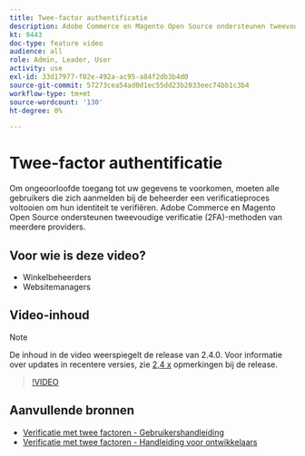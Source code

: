 ```yaml
---
title: Twee-factor authentificatie
description: Adobe Commerce en Magento Open Source ondersteunen tweevoudige verificatie (2FA)-methoden van meerdere providers. Leer hoe functies voor verificatie met twee factoren de beheerder van uw winkel helpen beveiligen.
kt: 9443
doc-type: feature video
audience: all
role: Admin, Leader, User
activity: use
exl-id: 33d17977-f02e-492a-ac95-a84f2db3b4d0
source-git-commit: 57273cea54ad0d1ec55dd23b2033eec74bb1c3b4
workflow-type: tm+mt
source-wordcount: '130'
ht-degree: 0%

---
```


# Twee-factor authentificatie

Om ongeoorloofde toegang tot uw gegevens te voorkomen, moeten alle gebruikers die zich aanmelden bij de beheerder een verificatieproces voltooien om hun identiteit te verifiëren. Adobe Commerce en Magento Open Source ondersteunen tweevoudige verificatie (2FA)-methoden van meerdere providers.

## Voor wie is deze video?

- Winkelbeheerders
- Websitemanagers

## Video-inhoud

>[!NOTE]
>
>De inhoud in de video weerspiegelt de release van 2.4.0. Voor informatie over updates in recentere versies, zie [2,4 x](https://devdocs.magento.com/guides/v2.4/release-notes/bk-release-notes.html) opmerkingen bij de release.

>[!VIDEO](https://video.tv.adobe.com/v/339104?quality=12&learn=on)

## Aanvullende bronnen

- [Verificatie met twee factoren - Gebruikershandleiding](https://docs.magento.com/user-guide/stores/security-two-factor-authentication.html)
- [Verificatie met twee factoren - Handleiding voor ontwikkelaars](https://devdocs.magento.com/guides/v2.4/security/two-factor-authentication.html)
